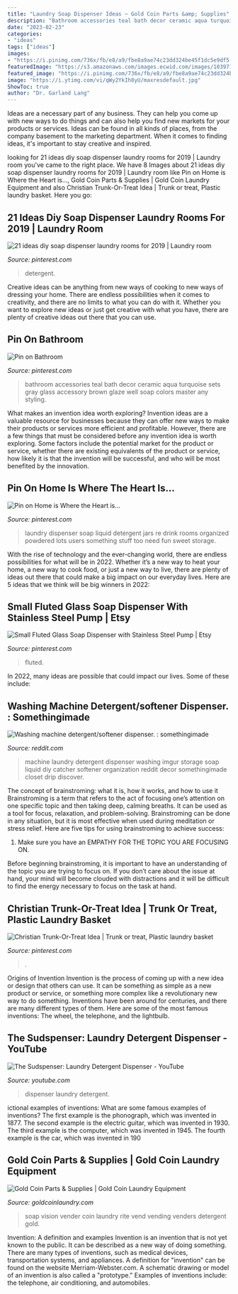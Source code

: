 ```yaml
---
title: "Laundry Soap Dispenser Ideas ~ Gold Coin Parts &amp; Supplies"
description: "Bathroom accessories teal bath decor ceramic aqua turquoise sets gray glass accessory brown glaze well soap colors master any styling"
date: "2023-02-23"
categories:
- "ideas"
tags: ["ideas"]
images:
- "https://i.pinimg.com/736x/fb/e8/a9/fbe8a9ae74c23dd324be45f1dc5e9df5--organized-laundry-rooms-laundry-organization.jpg"
featuredImage: "https://s3.amazonaws.com/images.ecwid.com/images/10397100/1554490715.jpg"
featured_image: "https://i.pinimg.com/736x/fb/e8/a9/fbe8a9ae74c23dd324be45f1dc5e9df5--organized-laundry-rooms-laundry-organization.jpg"
image: "https://i.ytimg.com/vi/qWy2YkIh8yU/maxresdefault.jpg"
ShowToc: true
author: "Dr. Garland Lang"
---
```



Ideas are a necessary part of any business. They can help you come up with new ways to do things and can also help you find new markets for your products or services. Ideas can be found in all kinds of places, from the company basement to the marketing department. When it comes to finding ideas, it's important to stay creative and inspired.

	

		
looking for 21 ideas diy soap dispenser laundry rooms for 2019 | Laundry room you've came to the right place. We have 8 Images about 21 ideas diy soap dispenser laundry rooms for 2019 | Laundry room like Pin on Home is Where the Heart is..., Gold Coin Parts &amp; Supplies | Gold Coin Laundry Equipment and also Christian Trunk-Or-Treat Idea | Trunk or treat, Plastic laundry basket. Here you go:
		
    
## 21 Ideas Diy Soap Dispenser Laundry Rooms For 2019 | Laundry Room

<img loading=lazy src="https://i.pinimg.com/originals/54/72/f5/5472f560910801d99bc839b23d39e567.jpg" onerror="this.onerror=null;this.src='https://tse2.mm.bing.net/th?id=OIP.vGcufjSA_Ok5BemrMqRB1AAAAA&amp;pid=15.1';" alt="21 ideas diy soap dispenser laundry rooms for 2019 | Laundry room">

_Source: pinterest.com_

>detergent. 

	

Creative ideas can be anything from new ways of cooking to new ways of dressing your home. There are endless possibilities when it comes to creativity, and there are no limits to what you can do with it. Whether you want to explore new ideas or just get creative with what you have, there are plenty of creative ideas out there that you can use.

    
## Pin On Bathroom

<img loading=lazy src="https://i.pinimg.com/736x/05/a7/76/05a7765348befe30352dd077acff5278--teal-bathroom-accessories-bathroom-colors.jpg" onerror="this.onerror=null;this.src='https://tse3.mm.bing.net/th?id=OIP.Uy6n2YbASmMIIxPv4huAJgHaLG&amp;pid=15.1';" alt="Pin on Bathroom">

_Source: pinterest.com_

>bathroom accessories teal bath decor ceramic aqua turquoise sets gray glass accessory brown glaze well soap colors master any styling. 

	

What makes an invention idea worth exploring?
Invention ideas are a valuable resource for businesses because they can offer new ways to make their products or services more efficient and profitable. However, there are a few things that must be considered before any invention idea is worth exploring. 
Some factors include the potential market for the product or service, whether there are existing equivalents of the product or service, how likely it is that the invention will be successful, and who will be most benefited by the innovation.

    
## Pin On Home Is Where The Heart Is...

<img loading=lazy src="https://i.pinimg.com/736x/fb/e8/a9/fbe8a9ae74c23dd324be45f1dc5e9df5--organized-laundry-rooms-laundry-organization.jpg" onerror="this.onerror=null;this.src='https://tse2.mm.bing.net/th?id=OIP.98OYkqnyRNqrKuS9Q1AmgAHaJ3&amp;pid=15.1';" alt="Pin on Home is Where the Heart is...">

_Source: pinterest.com_

>laundry dispenser soap liquid detergent jars re drink rooms organized powdered lots users something stuff too need fun sweet storage. 

	

With the rise of technology and the ever-changing world, there are endless possibilities for what will be in 2022. Whether it’s a new way to heat your home, a new way to cook food, or just a new way to live, there are plenty of ideas out there that could make a big impact on our everyday lives. Here are 5 ideas that we think will be big winners in 2022: 

    
## Small Fluted Glass Soap Dispenser With Stainless Steel Pump | Etsy

<img loading=lazy src="https://i.pinimg.com/736x/fd/5d/6e/fd5d6e3fbf0fae660dd6723c1bf2f164.jpg" onerror="this.onerror=null;this.src='https://tse1.mm.bing.net/th?id=OIP.SdDLHLRPom7ZSnYSapzpJgHaLu&amp;pid=15.1';" alt="Small Fluted Glass Soap Dispenser with Stainless Steel Pump | Etsy">

_Source: pinterest.com_

>fluted. 

	

In 2022, many ideas are possible that could impact our lives. Some of these include: 

    
## Washing Machine Detergent/softener Dispenser. : Somethingimade

<img loading=lazy src="http://i.imgur.com/ib4B8FX.jpg" onerror="this.onerror=null;this.src='https://tse1.mm.bing.net/th?id=OIP.KwnupkFMnp_gxBS2GIVWcQHaLH&amp;pid=15.1';" alt="Washing machine detergent/softener dispenser. : somethingimade">

_Source: reddit.com_

>machine laundry detergent dispenser washing imgur storage soap liquid diy catcher softener organization reddit decor somethingimade closet drip discover. 

	

The concept of brainstroming: what it is, how it works, and how to use it
Brainstroming is a term that refers to the act of focusing one’s attention on one specific topic and then taking deep, calming breaths. It can be used as a tool for focus, relaxation, and problem-solving. Brainstroming can be done in any situation, but it is most effective when used during meditation or stress relief. Here are five tips for using brainstroming to achieve success:
1. Make sure you have an EMPATHY FOR THE TOPIC YOU ARE FOCUSING ON.

Before beginning brainstroming, it is important to have an understanding of the topic you are trying to focus on. If you don’t care about the issue at hand, your mind will become clouded with distractions and it will be difficult to find the energy necessary to focus on the task at hand.

    
## Christian Trunk-Or-Treat Idea | Trunk Or Treat, Plastic Laundry Basket

<img loading=lazy src="https://i.pinimg.com/736x/e9/65/1b/e9651b6f11a9d4426dd933ab124c5a1a.jpg" onerror="this.onerror=null;this.src='https://tse2.mm.bing.net/th?id=OIP.qM-zQA8eWA2yBSH74ChM7gHaNK&amp;pid=15.1';" alt="Christian Trunk-Or-Treat Idea | Trunk or treat, Plastic laundry basket">

_Source: pinterest.com_

>. 

	

Origins of Invention
Invention is the process of coming up with a new idea or design that others can use. It can be something as simple as a new product or service, or something more complex like a revolutionary new way to do something. Inventions have been around for centuries, and there are many different types of them. Here are some of the most famous inventions: The wheel, the telephone, and the lightbulb.

    
## The Sudspenser: Laundry Detergent Dispenser - YouTube

<img loading=lazy src="https://i.ytimg.com/vi/qWy2YkIh8yU/maxresdefault.jpg" onerror="this.onerror=null;this.src='https://tse4.mm.bing.net/th?id=OIP.kVypZbxRBs7_3BrTO9d0LQHaEK&amp;pid=15.1';" alt="The Sudspenser: Laundry Detergent Dispenser - YouTube">

_Source: youtube.com_

>dispenser laundry detergent. 

	

ictional examples of inventions: What are some famous examples of inventions?
The first example is the phonograph, which was invented in 1877. The second example is the electric guitar, which was invented in 1930. The third example is the computer, which was invented in 1945. The fourth example is the car, which was invented in 190
    
## Gold Coin Parts &amp; Supplies | Gold Coin Laundry Equipment

<img loading=lazy src="https://s3.amazonaws.com/images.ecwid.com/images/10397100/1554490715.jpg" onerror="this.onerror=null;this.src='https://tse1.mm.bing.net/th?id=OIP.4bPPUPK6Z72RwyazrZpE7QHaHa&amp;pid=15.1';" alt="Gold Coin Parts &amp; Supplies | Gold Coin Laundry Equipment">

_Source: goldcoinlaundry.com_

>soap vision vender coin laundry rite vend vending venders detergent gold. 

	

Invention: A definition and examples
Invention is an invention that is not yet known to the public. It can be described as a new way of doing something. There are many types of inventions, such as medical devices, transportation systems, and appliances. 
A definition for "invention" can be found on the website Merriam-Webster.com. A schematic drawing or model of an invention is also called a "prototype." 
Examples of inventions include: the telephone, air conditioning, and automobiles.

